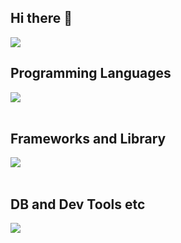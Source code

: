 ## Hi there 👋

<!--
**kurogenki/kurogenki** is a ✨ _special_ ✨ repository because its `README.md` (this file) appears on your GitHub profile.

Here are some ideas to get you started:

- 🔭 I’m currently working on ...
- 🌱 I’m currently learning ...
- 👯 I’m looking to collaborate on ...
- 🤔 I’m looking for help with ...
- 💬 Ask me about ...
- 📫 How to reach me: ...
- 😄 Pronouns: ...
- ⚡ Fun fact: ...
-->

![](https://github-readme-stats.vercel.app/api/top-langs?username=kurogenki&show_icons=true&locale=en&layout=compact)

## Programming Languages

<img src="https://skillicons.dev/icons?i=html,css,js,typescript,php,go,python" /> <br /><br />

## Frameworks and Library

<img src="https://skillicons.dev/icons?i=bootstrap,tailwind,sass,vue,nodejs,laravel,wordpress" /> <br /><br />

## DB and Dev Tools etc

<img src="https://skillicons.dev/icons?i=mysql,git,github,vscode,figma" /> <br /><br />


